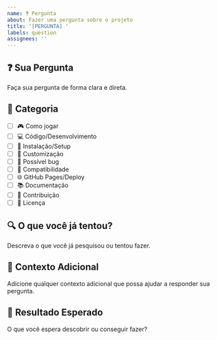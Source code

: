 ```yaml
---
name: ❓ Pergunta
about: Fazer uma pergunta sobre o projeto
title: '[PERGUNTA] '
labels: question
assignees: ''
---
```


## ❓ Sua Pergunta
Faça sua pergunta de forma clara e direta.

## 📂 Categoria
- [ ] 🎮 Como jogar
- [ ] 💻 Código/Desenvolvimento
- [ ] 🔧 Instalação/Setup
- [ ] 🎨 Customização
- [ ] 🐛 Possível bug
- [ ] 📱 Compatibilidade
- [ ] 🌐 GitHub Pages/Deploy
- [ ] 📚 Documentação
- [ ] 🤝 Contribuição
- [ ] 📄 Licença

## 🔍 O que você já tentou?
Descreva o que você já pesquisou ou tentou fazer.

## 📝 Contexto Adicional
Adicione qualquer contexto adicional que possa ajudar a responder sua pergunta.

## 🎯 Resultado Esperado
O que você espera descobrir ou conseguir fazer?